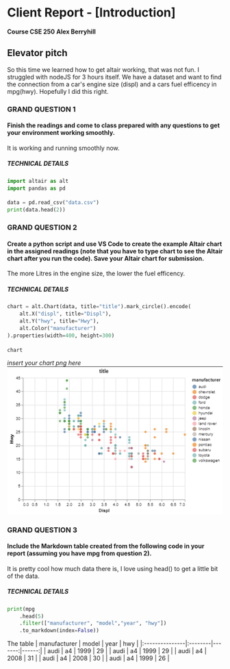 # Client Report - [Introduction]
__Course CSE 250__
__Alex Berryhill__

## Elevator pitch

So this time we learned how to get altair working, that was not fun. I struggled with nodeJS for 3 hours itself. We have a dataset and want to find the connection from a car's engine size (displ) and a cars fuel efficency in mpg(hwy). Hopefully I did this right.

### GRAND QUESTION 1
#### Finish the readings and come to class prepared with any questions to get your environment working smoothly.
It is working and running smoothly now.

##### TECHNICAL DETAILS

```python 
import altair as alt
import pandas as pd

data = pd.read_csv("data.csv")
print(data.head(2))
```

### GRAND QUESTION 2
#### Create a python script and use VS Code to create the example Altair chart in the assigned readings (note that you have to type chart to see the Altair chart after you run the code). Save your Altair chart for submission.
The more Litres in the engine size, the lower the fuel efficency.

##### TECHNICAL DETAILS

```python 
chart = alt.Chart(data, title="title").mark_circle().encode(
    alt.X("displ", title="Displ"),
    alt.Y("hwy", title="Hwy"),
    alt.Color("manufacturer")
).properties(width=400, height=300)

chart
```

_insert your chart png here_
![](CHART.png)

### GRAND QUESTION 3
#### Include the Markdown table created from the following code in your report (assuming you have mpg from question 2).
It is pretty cool how much data there is, I love using head() to get a little bit of the data.

##### TECHNICAL DETAILS

```python 
print(mpg
    .head(5)
    .filter(["manufacturer", "model","year", "hwy"])
    .to_markdown(index=False))
```
The table
| manufacturer   | model   |   year |   hwy |
|:---------------|:--------|-------:|------:|
| audi           | a4      |   1999 |    29 |
| audi           | a4      |   1999 |    29 |
| audi           | a4      |   2008 |    31 |
| audi           | a4      |   2008 |    30 |
| audi           | a4      |   1999 |    26 |

